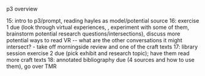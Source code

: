 p3 overview

15: intro to p3/prompt, reading hayles as model/potential source
16: exercise 1 due (look through virtual experiences, , experiment with some of them, brainstorm potential research questions/intersections), discuss more potential ways to read VR -- what are the other conversations it might intersect? - take off morningside review and one of the craft texts
17: library session exercise 2 due (pick exhibit and research topic); have them read more craft texts
18: annotated bibliography due (4 sources and how to use them), go over TMR 
